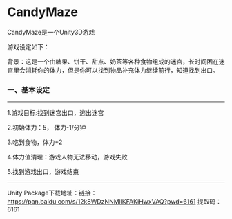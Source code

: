 # CandyMaze
CandyMaze是一个Unity3D游戏

游戏设定如下：

背景：这是一个由糖果、饼干、甜点、奶茶等各种食物组成的迷宫，长时间困在迷宫里会消耗你的体力，但是你可以找到物品补充体力继续前行，知道找到出口。

### 一、基本设定
***
1.游戏目标:找到迷宫出口，逃出迷宫

2.初始体力：5， 体力-1/分钟

3.吃到食物，体力+2

4.体力值清理：游戏人物无法移动，游戏失败

5.找到游戏出口，游戏结束

***

Unity Package下载地址：链接：https://pan.baidu.com/s/12k8WDzNNMllKFAKiHwxVAQ?pwd=6161 
提取码：6161 
